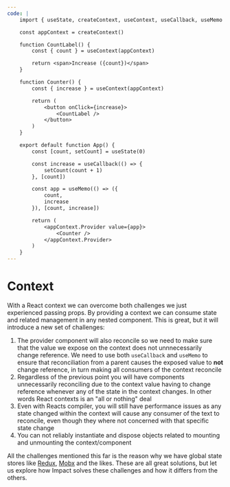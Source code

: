 ```yaml
---
code: |
    import { useState, createContext, useContext, useCallback, useMemo } from 'react'

    const appContext = createContext()

    function CountLabel() {
        const { count } = useContext(appContext)

        return <span>Increase ({count})</span>
    }

    function Counter() {
        const { increase } = useContext(appContext)

        return (
            <button onClick={increase}>
                <CountLabel />
            </button>
        )
    }

    export default function App() {
        const [count, setCount] = useState(0)

        const increase = useCallback(() => {
            setCount(count + 1)
        }, [count])

        const app = useMemo(() => ({
            count,
            increase
        }), [count, increase])

        return (
            <appContext.Provider value={app}>
                <Counter />
            </appContext.Provider>
        )
    }
---
```


# Context

With a React context we can overcome both challenges we just experienced passing props. By providing a context we can consume state and related management in any nested component. This is great, but it will introduce a new set of challenges:

1. The provider component will also reconcile so we need to make sure that the value we expose on the context does not unnnecessarily change reference. We need to use both `useCallback` and `useMemo` to ensure that reconciliation from a parent causes the exposed value to **not** change reference, in turn making all consumers of the context reconcile
2. Regardless of the previous point you will have components unnecessarily reconciling due to the context value having to change reference whenever any of the state in the context changes. In other words React contexts is an "all or nothing" deal
3. Even with Reacts compiler, you will still have performance issues as any state changed within the context will cause any consumer of the text to reconcile, even though they where not concerned with that specific state change
4. You can not reliably instantiate and dispose objects related to mounting and unmounting the context/component

All the challenges mentioned this far is the reason why we have global state stores like [Redux](https://redux.js.org/), [Mobx](https://mobx.js.org/README.html) and the likes. These are all great solutions, but let us explore how Impact solves these challenges and how it differs from the others.

<ClientOnly>
  <Playground />
</ClientOnly>
